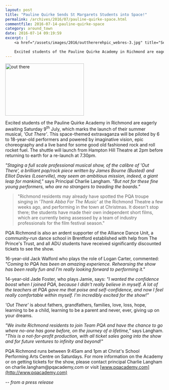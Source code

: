 ```yaml
---
layout: post
title: "Pauline Quirke Sends St Margarets Students into Space!"
permalink: /archives/2016/07/pauline-quirke-space.html
commentfile: 2016-07-14-pauline-quirke-space
category: around_town
date: 2016-07-14 09:19:59
excerpt: |
    <a href="/assets/images/2016/outthererehpic_webres-3.jpg" title="See larger version of - out there pic"><img src="/assets/images/2016/outthererehpic_webres-3_thumb.jpg" width="150" height="99" alt="out there" class="photo right" /></a>

    Excited students of the Pauline Quirke Academy in Richmond are eagerly awaiting Saturday 9<sup>th</sup> July, which marks the launch of their summer musical, <em>'Out There'</em>.  This space-themed extravaganza will be piloted by 6 to 18-year-old performers and powered by imaginative vision, epic choreography and a live band for some good old fashioned rock and roll rocket fuel.  The shuttle will launch from Hampton Hill Theatre at 2pm before returning to earth for a re-launch at 7.30pm.
---
```


<a href="/assets/images/2016/outthererehpic_webres-3.jpg" title="See larger version of - out there pic"><img src="/assets/images/2016/outthererehpic_webres-3_thumb.jpg" width="250" height="166" alt="out there" class="photo right" /></a>

Excited students of the Pauline Quirke Academy in Richmond are eagerly awaiting Saturday 9<sup>th</sup> July, which marks the launch of their summer musical, <em>'Out There'</em>. This space-themed extravaganza will be piloted by 6 to 18-year-old performers and powered by imaginative vision, epic choreography and a live band for some good old fashioned rock and roll rocket fuel. The shuttle will launch from Hampton Hill Theatre at 2pm before returning to earth for a re-launch at 7.30pm.

<em>"Staging a full scale professional musical show, of the calibre of 'Out There', a brilliant pop/rock piece written by James Bourne (Busted) and Elliot Davies (Loserville), may seem an ambitious mission, indeed, a giant leap for mankind,"</em> says Principal Charlie Langham. <em>"But not for these fine young performers, who are no strangers to treading the boards."</em>

> "Richmond residents may already have spotted the PQA troupe singing in <em>'Thank Abba For The Music'</em> at the Richmond Theatre a few weeks ago, and performing in the town at Christmas. It doesn't stop there; the students have made their own independent short films, which are currently being assessed by a team of industry professionals for the film festival season."

PQA Richmond is also an ardent supporter of the Alliance Dance Unit, a community-run dance school in Brentford established with help from The Prince's Trust, and all ADU students have received significantly discounted tickets to see the show.

16-year-old Jack Walford who plays the role of Logan Carter, commented: <em>"Coming to PQA has been an amazing experience. Rehearsing the show has been really fun and I'm really looking forward to performing it."</em>

14-year-old Jade Foster, who plays Jamie, says: <em>"I wanted the confidence boost when I joined PQA, because I didn't really believe in myself. A lot of the teachers at PQA gave me that poise and self-confidence, and now I feel really comfortable within myself. I'm incredibly excited for the show!"</em>

<em>'Out There'</em> is about fathers, grandfathers, families, love, loss, hope, learning to be a child, learning to be a parent and never, ever, giving up on your dreams.

<em>"We invite Richmond residents to join Team PQA and have the chance to go where no-one has gone before, on the journey of a lifetime,"</em> says Langham. <em>"This is a not-for-profit production, with all ticket sales going into the show and for future ventures to infinity and beyond!"</em>

PQA Richmond runs between 9:45am and 1pm at Christ's School Performing Arts Centre on Saturdays. For more information on the Academy or on getting tickets for the show, please contact principal Charlie Langham on charlie.langham@pqacademy,com or visit [www.pqacademy.com](http://www.pqacademy.com)

<cite>-- from a press release</cite>
